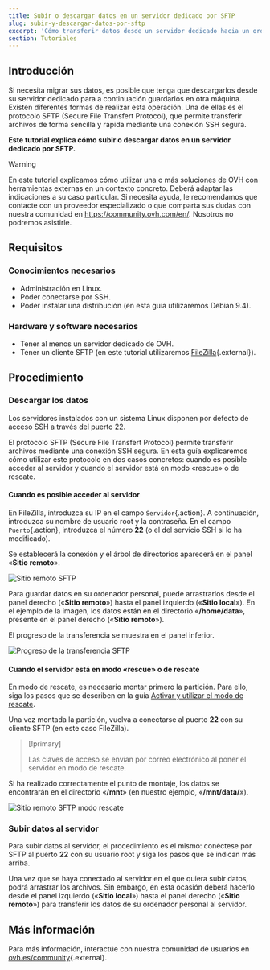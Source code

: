 ```yaml
---
title: Subir o descargar datos en un servidor dedicado por SFTP
slug: subir-y-descargar-datos-por-sftp
excerpt: 'Cómo transferir datos desde un servidor dedicado hacia un ordenador personal y viceversa'
section: Tutoriales
---
```


## Introducción

Si necesita migrar sus datos, es posible que tenga que descargarlos desde su servidor dedicado para a continuación guardarlos en otra máquina. Existen diferentes formas de realizar esta operación. Una de ellas es el protocolo SFTP (Secure File Transfert Protocol), que permite transferir archivos de forma sencilla y rápida mediante una conexión SSH segura.

**Este tutorial explica cómo subir o descargar datos en un servidor dedicado por SFTP.**

> [!warning]
>
En este tutorial explicamos cómo utilizar una o más soluciones de OVH con herramientas externas en un contexto concreto. Deberá adaptar las indicaciones a su caso particular. Si necesita ayuda, le recomendamos que contacte con un proveedor especializado o que comparta sus dudas con nuestra comunidad en <https://community.ovh.com/en/>. Nosotros no podremos asistirle.
>


## Requisitos


### Conocimientos necesarios

* Administración en Linux.
* Poder conectarse por SSH.
* Poder instalar una distribución (en esta guía utilizaremos Debian 9.4).


### Hardware y software necesarios

* Tener al menos un servidor dedicado de OVH.
* Tener un cliente SFTP (en este tutorial utilizaremos [FileZilla](https://filezilla-project.org/){.external}).


## Procedimiento


### Descargar los datos

Los servidores instalados con un sistema Linux disponen por defecto de acceso SSH a través del puerto 22.

El protocolo SFTP (Secure File Transfert Protocol) permite transferir archivos mediante una conexión SSH segura. En esta guía explicaremos cómo utilizar este protocolo en dos casos concretos: cuando es posible acceder al servidor y cuando el servidor está en modo «rescue» o de rescate.


#### Cuando es posible acceder al servidor

En FileZilla, introduzca su IP en el campo `Servidor`{.action}. A continuación, introduzca su nombre de usuario root y la contraseña. En el campo `Puerto`{.action}, introduzca el número **22** (o el del servicio SSH si lo ha modificado).

Se establecerá la conexión y el árbol de directorios aparecerá en el panel «**Sitio remoto**».

 
![Sitio remoto SFTP](images/sftp_ds_01.png)
 

Para guardar datos en su ordenador personal, puede arrastrarlos desde el panel derecho («**Sitio remoto**») hasta el panel izquierdo («**Sitio local**»). En el ejemplo de la imagen, los datos están en el directorio «**/home/data**», presente en el panel derecho («**Sitio remoto**»).

El progreso de la transferencia se muestra en el panel inferior.

 
![Progreso de la transferencia SFTP](images/sftp_ds_02.png)


#### Cuando el servidor está en modo «rescue» o de rescate 

En modo de rescate, es necesario montar primero la partición. Para ello, siga los pasos que se describen en la guía [Activar y utilizar el modo de rescate](https://docs.ovh.com/es/dedicated/modo_de_rescate/).

Una vez montada la partición, vuelva a conectarse al puerto **22** con su cliente SFTP (en este caso FileZilla).


> [!primary]
>
> Las claves de acceso se envían por correo electrónico al poner el servidor en modo de rescate.
>


Si ha realizado correctamente el punto de montaje, los datos se encontrarán en el directorio «**/mnt**» (en nuestro ejemplo, «**/mnt/data/**»).

![Sitio remoto SFTP modo rescate](images/sftp_ds_03.png)

 
### Subir datos al servidor

Para subir datos al servidor, el procedimiento es el mismo: conéctese por SFTP al puerto **22** con su usuario root y siga los pasos que se indican más arriba.

Una vez que se haya conectado al servidor en el que quiera subir datos, podrá arrastrar los archivos. Sin embargo, en esta ocasión deberá hacerlo desde el panel izquierdo («**Sitio local**») hasta el panel derecho («**Sitio remoto**») para transferir los datos de su ordenador personal al servidor.


## Más información

Para más información, interactúe con nuestra comunidad de usuarios en [ovh.es/community](https://www.ovh.es/community/){.external}.

